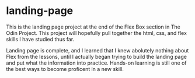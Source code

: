 # landing-page
This is the landing page project at the end of the Flex Box section in The Odin Project. This project will hopefully pull together the html, css, and flex skills I have studied thus far.

Landing page is complete, and I learned that I knew abolutely nothing about Flex from the lessons, until I actually began trying to build the landing page and put what the information into practice. Hands-on learning is still one of the best ways to become proficent in a new skill.